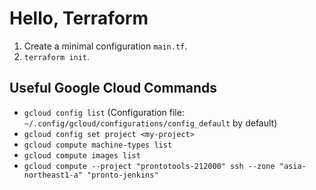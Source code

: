 # Hello, Terraform

1. Create a minimal configuration `main.tf`.
2. `terraform init`.

## Useful Google Cloud Commands

- `gcloud config list` (Configuration file: `~/.config/gcloud/configurations/config_default` by default)
- `gcloud config set project <my-project>`
- `gcloud compute machine-types list`
- `gcloud compute images list`
- `gcloud compute --project "prontotools-212000" ssh --zone "asia-northeast1-a" "pronto-jenkins"`
